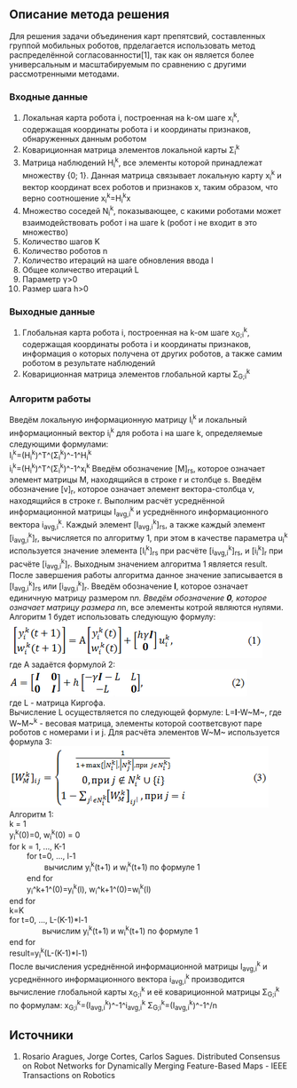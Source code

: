 ﻿## Описание метода решения

Для решения задачи объединения карт препятсвий, составленных группой мобильных роботов, прделагается использовать метод распределённой согласованности[1], так как он является более универсальным и масштабируемым по сравнению с другими рассмотренными методами.

### Входные данные

1. Локальная карта робота i, построенная на k-ом шаге x<sub>i</sub><sup>k</sup>, содержащая координаты робота i и координаты признаков, обнаруженных данным роботом
2. Ковариционная матрица элементов локальной карты Σ<sub>i</sub><sup>k</sup>
3. Матрица наблюдений H<sub>i</sub><sup>k</sup>, все элементы которой принадлежат множеству {0; 1}. Данная матрица связывает локальную карту x<sub>i</sub><sup>k</sup> и вектор координат всех роботов и признаков x, таким образом, что верно соотношение x<sub>i</sub><sup>k</sup>=H<sub>i</sub><sup>k</sup>x
4. Множество соседей N<sub>i</sub><sup>k</sup>, показывающее, с какими роботами может взаимодействовать робот i на шаге k (робот i не входит в это множество)
5. Количество шагов K
6. Количество роботов n
7. Количество итераций на шаге обновления ввода l
8. Общее количество итераций L
9. Параметр γ>0
10. Размер шага h>0

### Выходные данные

1. Глобальная карта робота i, построенная на k-ом шаге x<sub>G;i</sub><sup>k</sup>, содержащая координаты робота i и координаты признаков, информация о которых получена от других роботов, а также самим роботом в результате наблюдений
2. Ковариционная матрица элементов глобальной карты Σ<sub>G;i</sub><sup>k</sup>

### Алгоритм работы

Введём локальную информационную матрицу I<sub>i</sub><sup>k</sup> и локальный информационный вектор i<sub>i</sub><sup>k</sup> для робота i на шаге k, определяемые следующими формулами:  
I<sub>i</sub><sup>k</sup>=(H<sub>i</sub><sup>k</sup>)^T^(Σ<sub>i</sub><sup>k</sup>)^-1^H<sub>i</sub><sup>k</sup>  
i<sub>i</sub><sup>k</sup>=(H<sub>i</sub><sup>k</sup>)^T^(Σ<sub>i</sub><sup>k</sup>)^-1^x<sub>i</sub><sup>k</sup>
Введём обозначение [M]<sub>rs</sub>, которое означает элемент матрицы M, находящийся в строке r и столбце s. Введём обозначение [v]<sub>r</sub>, которое означает элемент вектора-столбца v, находящийся в строке r. Выполним расчёт усреднённой информационной матрицы I<sub>avg,i</sub><sup>k</sup> и усреднённого информационного вектора i<sub>avg,i</sub><sup>k</sup>. Каждый элемент [I<sub>avg,i</sub><sup>k</sup>]<sub>rs</sub>, а также каждый элемент [i<sub>avg,i</sub><sup>k</sup>]<sub>r</sub>, вычисляется по алгоритму 1, при этом в качестве параметра u<sub>i</sub><sup>k</sup> используется значение элемента [I<sub>i</sub><sup>k</sup>]<sub>rs</sub> при расчёте [i<sub>avg,i</sub><sup>k</sup>]<sub>rs</sub>, и [i<sub>i</sub><sup>k</sup>]<sub>r</sub> при расчёте [i<sub>avg,i</sub><sup>k</sup>]<sub>r</sub>. Выходным значением алгоритма 1 является result. После завершения работы алгоритма данное значение записывается в [I<sub>avg,i</sub><sup>k</sup>]<sub>rs</sub> или [i<sub>avg,i</sub><sup>k</sup>]<sub>r</sub>.
Введём обозначение **I**, которое означает единичную матрицу размером n*n. Введём обозначение **0**, которое означает матрицу размера n*n, все элементы котрой являются нулями.
Алгоритм 1 будет использовать следующую формулу:  
![формула 1](1.png)  
где A задаётся формулой 2:  
![формула 2](2.png)  
где L - матрица Киргофа.  
Вычисление L осуществляется по следующей формуле: L=**I**-W~M~, где W~M~<sup>k</sup> - весовая матрица, элементы которой соответсвуют паре роботов с номерами i и j. Для расчёта элементов W~M~ используется формула 3:  
![формула 3](3.png)  
Алгоритм 1:  
    k = 1  
    y<sub>i</sub><sup>k</sup>(0)=0, w<sub>i</sub><sup>k</sup>(0) = 0  
    for k = 1, ..., K-1  
    &nbsp; &nbsp; &nbsp; &nbsp; for t=0, ..., l-1  
    &nbsp; &nbsp; &nbsp; &nbsp; &nbsp; &nbsp; &nbsp; &nbsp;            вычислим y<sub>i</sub><sup>k</sup>(t+1) и w<sub>i</sub><sup>k</sup>(t+1) по формуле 1  
    &nbsp; &nbsp; &nbsp; &nbsp;        end for  
     &nbsp; &nbsp; &nbsp; &nbsp;       y<sub>i</sub>^k+1^(0)=y<sub>i</sub><sup>k</sup>(l), w<sub>i</sub>^k+1^(0)=w<sub>i</sub><sup>k</sup>(l)  
        end for  
        k=K  
        for t=0, ..., L-(K-1)*l-1  
      &nbsp; &nbsp; &nbsp; &nbsp;&nbsp; &nbsp; &nbsp; &nbsp;      вычислим y<sub>i</sub><sup>k</sup>(t+1) и w<sub>i</sub><sup>k</sup>(t+1) по формуле 1  
        end for  
        result=y<sub>i</sub><sup>k</sup>(L-(K-1)*l-1)  
После вычисления усреднённой информационной матрицы I<sub>avg,i</sub><sup>k</sup> и усреднённого информационного вектора i<sub>avg,i</sub><sup>k</sup> производится вычисление глобальной карты x<sub>G;i</sub><sup>k</sup> и её ковариционной матрицы Σ<sub>G;i</sub><sup>k</sup> по формулам:
x<sub>G;i</sub><sup>k</sup>=(I<sub>avg,i</sub><sup>k</sup>)^-1^i<sub>avg,i</sub><sup>k</sup>
Σ<sub>G;i</sub><sup>k</sup>=(I<sub>avg,i</sub><sup>k</sup>)^-1^/n
## Источники

1. Rosario Aragues, Jorge Cortes, Carlos Sagues. Distributed Consensus on Robot Networks for Dynamically Merging Feature-Based Maps -  IEEE Transactions on Robotics
